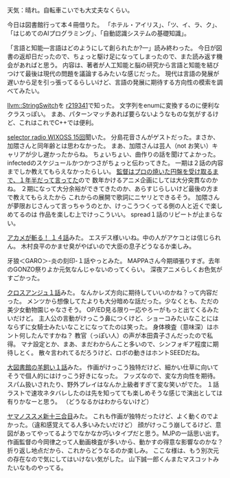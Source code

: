 天気：晴れ。自転車こいでも大丈夫なくらい。

今日は図書館行って本４冊借りた。
「ホテル・アイリス」、「ツ、イ、ラ、ク」、「はじめてのAIプログラミング」、「自動認識システムの基礎知識」。

「言語と知能—言語はどのようにして創られたか?—」読み終わった。
今日が図書の返却日だったので、ちょっと駆け足になってしまったので、また読み返す機会があればと思う。
内容は、著者が人工知能と脳の研究から言語と知能を結びつけて最後は現代の問題を議論するみたいな感じだった。
現代は言語の発展が遅いから足を引っ張ってるらしいけど、言語の発展に期待する方向性の模索を調べてみたい。

[llvm::StringSwitch](http://llvm.org/docs/doxygen/html/classllvm_1_1StringSwitch.html)を
[r219341](http://llvm.org/viewvc/llvm-project?view=revision&revision=219341)で知った。
文字列をenumに変換するのに便利なクラスっぽい。
まあ、パターンマッチあれば要らないようなものな気がするけど、これはこれでC++では便利。

[selector radio WIXOSS 15回](www.onsen.ag/program/selector)聞いた。
分島花音さんがゲストだった。まさか、加隈さんと同年齢とは思わなかった。
まあ、加隈さんは芸人（not お笑い）キャリアが少し遅かったからね。
ちょいちょい、曲作りの話を聞けてよかった。
infectedのスケジュールかつかつさがちょっと伝わってきた。
一期は２話の内容までしか教えてもらえなかったらしい。
[監督はプロの焼いた円盤を受け取るまで、１年半だって言ってた](https://twitter.com/tak_tea3/status/504296642883776512)ので
数年かけるアニメ企画にしては大分突貫なのかね。
２期になって大分余裕ができてきたのか、あらすじらしいけど最後の方まで教えてもらえたから
これからの展開で歌詞にニヤリとできるそう。
加隈さんが夢限おじさんって言っちゃうのとか、けっこうつくってる側の人と近くで楽しめてるのは
作品を楽しむ上でけっこういい。
spread１話のリピートが止まらない。

[アカメが斬る！ １４話](http://www.nicovideo.jp/watch/1412234428)みた。
エスデス様いいね。中の人がアケコとは信じられん。
木村良平のかませ臭がやばいので大臣の息子どうなるか楽しみ。

牙狼＜GARO＞-炎の刻印-１話やっとみた。
MAPPAさん今期頑張りすぎ。去年のGONZO祭りよか元気なんじゃないのってくらい。
深夜アニメらしくお色気がすごかった。

[クロスアンジュ１話](http://www.b-ch.com/ttl/index.php?ttl_c=4312&mvc=2_0_232095_1)みた。
なんかレズ方向に期待していいのかね？って内容だった。
メンツから想像してたよりも大分暗めな話だった。少なくとも、ただの美少女動物園じゃなさそう。
OP/ED見る限り一応やろーがもっと出てくるみたいだけど。
主人公の言動がけっこう鼻につくけど、ショーコみたいなことにはならずに女騎士みたいなことになってたのは笑った。
身体検査（意味深）はホント何したんですかね？
教官（っぽい人）の声が本田貴子さんだったので私得。
マナ設定とか、まあ、まだわからんこと多いので、シンフォギア程度に期待しとく。
散々言われてるだろうけど、ロボの動きはホントSEEDだね。

[大図書館の羊飼い１話](http://www.nicovideo.jp/watch/1412732843)みた。
作画がけっこう独特だけど、細かい仕草に向いてそうで個人的にはけっこう好きになった。
フッズなので、変な方向性を期待。
スパム扱いされたり、野外プレイはなんか上級者すぎて変な笑いがでた。
１話ラストで速攻ネタバレしたのは先を知ってても楽しめそうな感じで演出としては有りかなーと思う。
（どうなるかはわからないけど）

[ヤマノススメ新十三合目](http://www.nicovideo.jp/watch/1412582319)みた。
これも作画が独特だったけど、よく動くのでよかった。（違和感覚えてる人多いみたいだけど）
顔がけっこう崩してるけど、意図があってやってるようでなかなか巧いタイプだと思う。MJPの一話思い出す。
作画監督の今岡律之って人動画検査が多いから、動かすの得意な影響なのかな？
折り返し地点だから、これからどうなるのか楽しみ。
ここな様は、もう別次元の存在なので気にしてはいけない気がした。
山下誠一郎くんまたマスコットみたいなものやってる。
